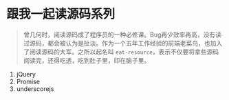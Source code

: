 # 跟我一起读源码系列

> 曾几何时，阅读源码成了程序员的一种必修课。Bug再少效率再高，没有读过源码，都会被认为是扯淡。作为一个五年工作经验的前端老菜鸟，也加入了阅读源码的大军。之所以起名叫 `eat-resource`，表示不仅要将拿些源码阅读完，还得吃透，吃到肚子里，印在脑子里。

1. jQuery
2. Promise
3. underscorejs